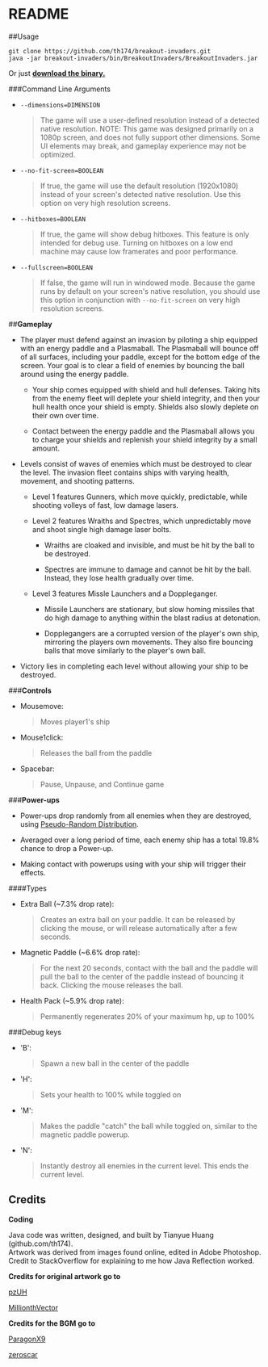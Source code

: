 
README
=================================
##Usage

    git clone https://github.com/th174/breakout-invaders.git
    java -jar breakout-invaders/bin/BreakoutInvaders/BreakoutInvaders.jar
    
Or just **[download the binary.](https://github.com/th174/breakout-invaders/raw/master/bin/BreakoutInvaders.jar)**


###Command Line Arguments

- `--dimensions=DIMENSION`

	> The game will use a user-defined resolution instead of a detected native resolution. NOTE: This game was designed primarily on a 1080p screen, and does not fully support other dimensions. Some UI elements may break, and gameplay experience may not be optimized.

- `--no-fit-screen=BOOLEAN`


	> If true, the game will use the default resolution (1920x1080) instead of your screen's detected native resolution. Use this option on very high resolution screens.

- `--hitboxes=BOOLEAN`

	> If true, the game will show debug hitboxes. This feature is only intended for debug use. Turning on hitboxes on a low end machine may cause low framerates and poor performance.
	
- `--fullscreen=BOOLEAN`
	
	> If false, the game will run in windowed mode. Because the game runs by default on your screen's native resolution, you should use this option in conjunction with `--no-fit-screen` on very high resolution screens.

##**Gameplay**

* The player must defend against an invasion by piloting a ship equipped with an energy paddle and a Plasmaball. The Plasmaball will bounce off of all surfaces, including your paddle, except for the bottom edge of the screen. Your goal is to clear a field of enemies by bouncing the ball around using the energy paddle.

	* Your ship comes equipped with shield and hull defenses. Taking hits from the enemy fleet will deplete your shield integrity, and then your hull health once your shield is empty. Shields also slowly deplete on their own over time.
	
	* Contact between the energy paddle and the Plasmaball allows you to charge your shields and replenish your shield integrity by a small amount.
	
* Levels consist of waves of enemies which must be destroyed to clear the level. The invasion fleet contains ships with varying health, movement, and shooting patterns.

	* Level 1 features Gunners, which move quickly, predictable, while shooting volleys of fast, low damage lasers.
	
	* Level 2 features Wraiths and Spectres, which unpredictably move and shoot single high damage laser bolts.
	
		* Wraiths are cloaked and invisible, and must be hit by the ball to be destroyed.
		
		* Spectres are immune to damage and cannot be hit by the ball. Instead, they lose health gradually over time.
		
	* Level 3 features Missle Launchers and a Doppleganger.
	
		* Missile Launchers are stationary, but slow homing missiles that do high damage to anything within the blast radius at detonation.
		
		* Dopplegangers are a corrupted version of the player's own ship, mirroring the players own movements. They also fire bouncing balls that move similarly to the player's own ball.
		
* Victory lies in completing each level without allowing your ship to be destroyed.

###**Controls**

- Mousemove:

	> Moves player1's ship

- Mouse1click:

	> Releases the ball from the paddle

- Spacebar:

	> Pause, Unpause, and Continue game

###**Power-ups**

* Power-ups drop randomly from all enemies when they are destroyed, using [Pseudo-Random Distribution](http://wiki.teamliquid.net/dota2/Pseudo_Random_Distribution). 

* Averaged over a long period of time, each enemy ship has a total 19.8% chance to drop a Power-up.

* Making contact with powerups using with your ship will trigger their effects. 

####Types

- Extra Ball (~7.3% drop rate):

	> Creates an extra ball on your paddle. It can be released by clicking the mouse, or will release automatically after a few seconds. 

- Magnetic Paddle (~6.6% drop rate): 

	> For the next 20 seconds, contact with the ball and the paddle will pull the ball to the center of the paddle instead of bouncing it back. Clicking the mouse releases the ball.
 
- Health Pack (~5.9% drop rate): 

	> Permanently regenerates 20% of your maximum hp, up to 100%

###Debug keys

- 'B':

	> Spawn a new ball in the center of the paddle 

- 'H':

	> Sets your health to 100% while toggled on

- 'M': 

	> Makes the paddle "catch" the ball while toggled on, similar to the magnetic paddle powerup.

- 'N': 

	>Instantly destroy all enemies in the current level. This ends the current level.

Credits
-----------------------------------------
**Coding**

Java code was written, designed, and built by Tianyue Huang (github.com/th174).  
Artwork was derived from images found online, edited in Adobe Photoshop.
Credit to StackOverflow for explaining to me how Java Reflection worked.

**Credits for original artwork go to**

[pzUH](http://www.gameart2d.com)

[MillionthVector](http://millionthvector.blogspot.com/)

**Credits for the BGM go to**

[ParagonX9](paragonx9.newgrounds.com)

[zeroscar](zeroscar.bandcamp.com)
